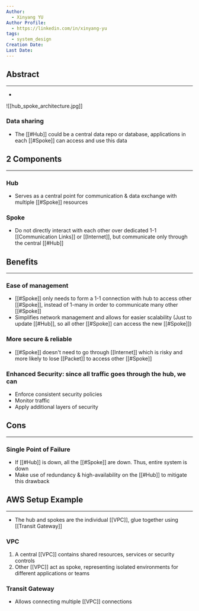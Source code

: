 ```yaml
---
Author:
  - Xinyang YU
Author Profile:
  - https://linkedin.com/in/xinyang-yu
tags:
  - system_design
Creation Date: 
Last Date:
---
```

## Abstract
---
- 
![[hub_spoke_architecture.jpg]]
### Data sharing
- The [[#Hub]] could be a central data repo or database, applications in each [[#Spoke]] can access and use this data


## 2 Components
---
### Hub
- Serves as a central point for communication & data exchange with multiple [[#Spoke]] resources 

### Spoke
- Do not directly interact with each other over dedicated 1-1 [[Communication Links]] or [[Internet]], but communicate only through the central [[#Hub]]

## Benefits
---
### Ease of management
- [[#Spoke]] only needs to form a 1-1 connection with hub to access other [[#Spoke]], instead of 1-many in order to communicate many other [[#Spoke]]
- Simplifies network management and allows for easier scalability (Just to update [[#Hub]], so all other [[#Spoke]] can access the new [[#Spoke]])
### More secure & reliable
- [[#Spoke]] doesn't need to go through [[Internet]] which is risky and more likely to lose [[Packet]] to access other [[#Spoke]]
### Enhanced Security: since all traffic goes through the hub, we can
- Enforce consistent security policies
- Monitor traffic
- Apply additional layers of security 

## Cons
---
### Single Point of Failure
- If [[#Hub]] is down, all the [[#Spoke]] are down. Thus, entire system is down
- Make use of redundancy & high-availability on the [[#Hub]] to mitigate this drawback

## AWS Setup Example
---
- The hub and spokes are the individual [[VPC]], glue together using [[Transit Gateway]]

### VPC
1. A central [[VPC]] contains shared resources, services or security controls
2. Other [[VPC]] act as spoke, representing isolated environments for different applications or teams

### Transit Gateway
- Allows connecting multiple [[VPC]] connections
